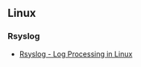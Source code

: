 ## Linux

### Rsyslog

* [Rsyslog - Log Processing in Linux](https://www.youtube.com/watch?v=fgdXuqiyUKs)